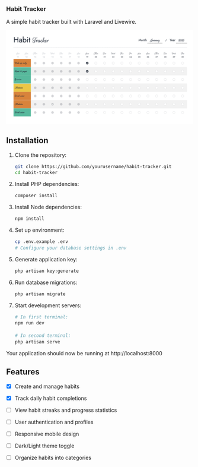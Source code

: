 ### Habit Tracker

A simple habit tracker built with Laravel and Livewire.

![Habit Tracker](public/screenshot.png)

## Installation

1. Clone the repository:
   ```bash
   git clone https://github.com/yourusername/habit-tracker.git
   cd habit-tracker
   ```

2. Install PHP dependencies:
   ```bash
   composer install
   ```

3. Install Node dependencies:
   ```bash
   npm install
   ```

4. Set up environment:
   ```bash
   cp .env.example .env
   # Configure your database settings in .env
   ```

5. Generate application key:
   ```bash
   php artisan key:generate
   ```

6. Run database migrations:
   ```bash
   php artisan migrate
   ```

7. Start development servers:
   ```bash
   # In first terminal:
   npm run dev

   # In second terminal:
   php artisan serve
   ```

Your application should now be running at http://localhost:8000

## Features

- [x] Create and manage habits
- [x] Track daily habit completions
- [ ] View habit streaks and progress statistics
- [ ] User authentication and profiles
- [ ] Responsive mobile design
- [ ] Dark/Light theme toggle
- [ ] Organize habits into categories

